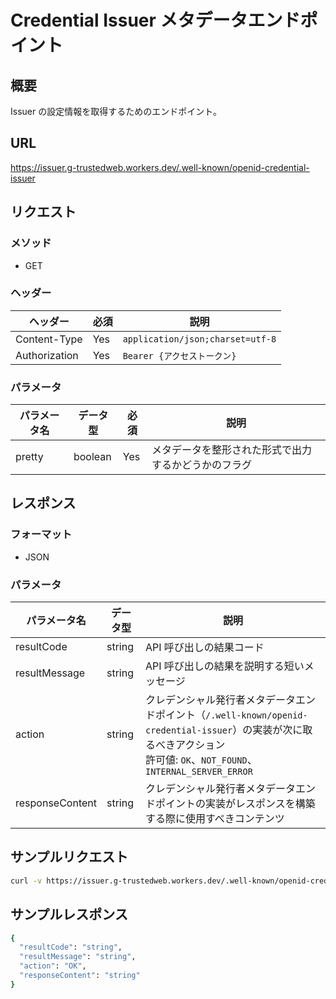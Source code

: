 # Credential Issuer メタデータエンドポイント

## 概要

Issuer の設定情報を取得するためのエンドポイント。

## URL

https://issuer.g-trustedweb.workers.dev/.well-known/openid-credential-issuer

## リクエスト

### メソッド

- GET

### ヘッダー

| ヘッダー      | 必須 | 説明                             |
| ------------- | ---- | -------------------------------- |
| Content-Type  | Yes  | `application/json;charset=utf-8` |
| Authorization | Yes  | `Bearer {アクセストークン}`      |

### パラメータ

| パラメータ名 | データ型 | 必須 | 説明                                                 |
| ------------ | -------- | ---- | ---------------------------------------------------- |
| pretty       | boolean  | Yes  | メタデータを整形された形式で出力するかどうかのフラグ |

## レスポンス

### フォーマット

- JSON

### パラメータ

| パラメータ名    | データ型 | 説明                                                                                                                                                                        |
| --------------- | -------- | --------------------------------------------------------------------------------------------------------------------------------------------------------------------------- |
| resultCode      | string   | API 呼び出しの結果コード                                                                                                                                                    |
| resultMessage   | string   | API 呼び出しの結果を説明する短いメッセージ                                                                                                                                  |
| action          | string   | クレデンシャル発行者メタデータエンドポイント（`/.well-known/openid-credential-issuer`）の実装が次に取るべきアクション<br>許可値: `OK`、`NOT_FOUND`、`INTERNAL_SERVER_ERROR` |
| responseContent | string   | クレデンシャル発行者メタデータエンドポイントの実装がレスポンスを構築する際に使用すべきコンテンツ                                                                            |

## サンプルリクエスト

```sh
curl -v https://issuer.g-trustedweb.workers.dev/.well-known/openid-credential-issuer
```

## サンプルレスポンス

```sh
{
  "resultCode": "string",
  "resultMessage": "string",
  "action": "OK",
  "responseContent": "string"
}
```
